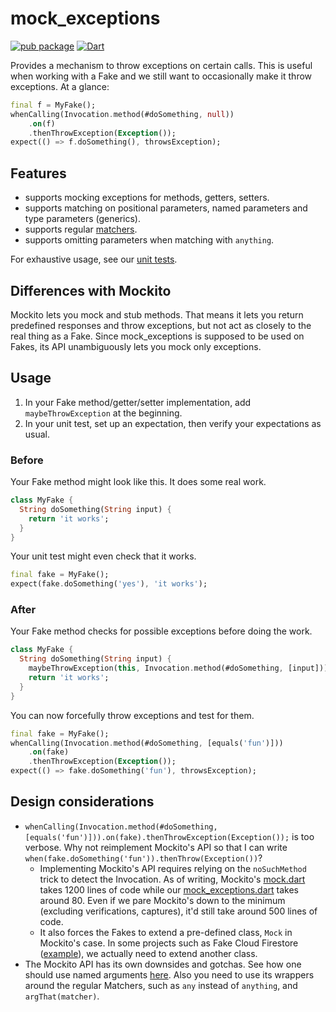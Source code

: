 # mock_exceptions

[![pub package](https://img.shields.io/pub/v/mock_exceptions.svg)](https://pub.dartlang.org/packages/mock_exceptions)
[![Dart](https://github.com/atn832/mock_exceptions/actions/workflows/dart.yml/badge.svg)](https://github.com/atn832/mock_exceptions/actions/workflows/dart.yml)

Provides a mechanism to throw exceptions on certain calls. This is useful when working with a Fake and we still want to occasionally make it throw exceptions. At a glance:

```dart
final f = MyFake();
whenCalling(Invocation.method(#doSomething, null))
    .on(f)
    .thenThrowException(Exception());
expect(() => f.doSomething(), throwsException);
```

## Features

- supports mocking exceptions for methods, getters, setters.
- supports matching on positional parameters, named parameters and type parameters (generics).
- supports regular [matchers](https://pub.dev/documentation/matcher/latest/matcher/matcher-library.html).
- supports omitting parameters when matching with `anything`.

For exhaustive usage, see our [unit tests](https://github.com/atn832/mock_exceptions/blob/main/test/mock_exceptions_test.dart).

## Differences with Mockito

Mockito lets you mock and stub methods. That means it lets you return predefined responses and throw exceptions, but not act as closely to the real thing as a Fake. Since mock_exceptions is supposed to be used on Fakes, its API unambiguously lets you mock only exceptions.

## Usage

1. In your Fake method/getter/setter implementation, add `maybeThrowException` at the beginning.
1. In your unit test, set up an expectation, then verify your expectations as usual.

### Before

Your Fake method might look like this. It does some real work.

```dart
class MyFake {
  String doSomething(String input) {
    return 'it works';
  }
}
```

Your unit test might even check that it works.

```dart
final fake = MyFake();
expect(fake.doSomething('yes'), 'it works');
```

### After

Your Fake method checks for possible exceptions before doing the work.

```dart
class MyFake {
  String doSomething(String input) {
    maybeThrowException(this, Invocation.method(#doSomething, [input]));
    return 'it works';
  }
}
```

You can now forcefully throw exceptions and test for them.

```dart
final fake = MyFake();
whenCalling(Invocation.method(#doSomething, [equals('fun')]))
    .on(fake)
    .thenThrowException(Exception());
expect(() => fake.doSomething('fun'), throwsException);
```

## Design considerations

- `whenCalling(Invocation.method(#doSomething, [equals('fun')])).on(fake).thenThrowException(Exception());` is too verbose. Why not reimplement Mockito's API so that I can write `when(fake.doSomething('fun')).thenThrow(Exception())`?
  - Implementing Mockito's API requires relying on the `noSuchMethod` trick to detect the Invocation. As of writing, Mockito's [mock.dart](https://github.com/dart-lang/mockito/blob/master/lib/src/mock.dart) takes 1200 lines of code while our [mock_exceptions.dart](https://github.com/atn832/mock_exceptions/blob/main/lib/src/mock_exceptions.dart) takes around 80. Even if we pare Mockito's down to the minimum (excluding verifications, captures), it'd still take around 500 lines of code.
  - It also forces the Fakes to extend a pre-defined class, `Mock` in Mockito's case. In some projects such as Fake Cloud Firestore ([example](https://github.com/atn832/fake_cloud_firestore/blob/ac1d536f43048a152f78e643315f3f9326722d3e/lib/src/mock_collection_reference.dart#L16)), we actually need to extend another class.
- The Mockito API has its own downsides and gotchas. See how one should use named arguments [here](https://pub.dev/packages/mockito#named-arguments). Also you need to use its wrappers around the regular Matchers, such as `any` instead of `anything`, and `argThat(matcher)`.
